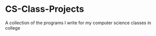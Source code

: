 # CS-Class-Projects
A collection of the programs I write for my computer science classes in college
